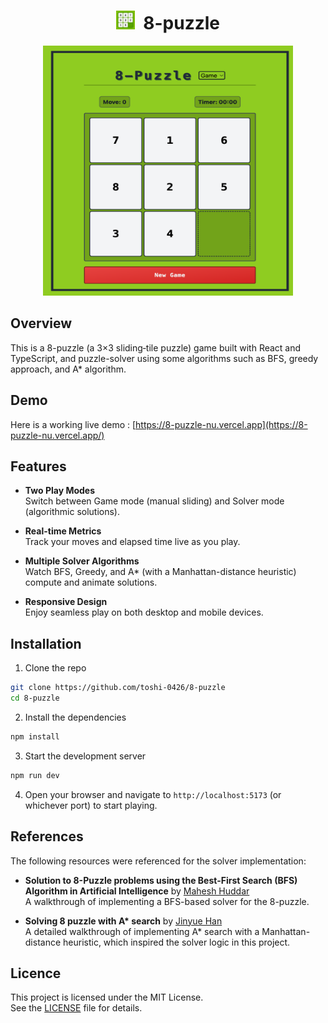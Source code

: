 <div align="center">
  <div>
    <h1><img src="./public/8-puzzle.svg" width="30" alt="Logo" />&nbsp;&nbsp;8-puzzle</h1>
  </div>
  </ hr>
  <div>
    <img src="./public/screenshots1.png" alt="8-puzzle" height="400" width="400"/>
  </div>
</div>

## Overview

This is a 8-puzzle (a 3×3 sliding‐tile puzzle) game built with React and TypeScript, and puzzle-solver using some algorithms such as BFS, greedy approach, and A\* algorithm.

## Demo

Here is a working live demo : [https://8-puzzle-nu.vercel.app](https://8-puzzle-nu.vercel.app/)

## Features

- **Two Play Modes**  
  Switch between Game mode (manual sliding) and Solver mode (algorithmic solutions).

- **Real-time Metrics**  
  Track your moves and elapsed time live as you play.

- **Multiple Solver Algorithms**  
  Watch BFS, Greedy, and A\* (with a Manhattan-distance heuristic) compute and animate solutions.

- **Responsive Design**  
  Enjoy seamless play on both desktop and mobile devices.

## Installation

1. Clone the repo

```bash
git clone https://github.com/toshi-0426/8-puzzle
cd 8-puzzle
```

2. Install the dependencies

```bash
npm install
```

3. Start the development server

```bash
npm run dev
```

4. Open your browser and navigate to `http://localhost:5173` (or whichever port) to start playing.

## References

The following resources were referenced for the solver implementation:

- **Solution to 8-Puzzle problems using the Best-First Search (BFS) Algorithm in Artificial Intelligence** by [Mahesh Huddar](https://www.youtube.com/watch?v=X88dBuZnBtA&t=34s)  
  A walkthrough of implementing a BFS-based solver for the 8-puzzle.

- **Solving 8 puzzle with A\* search** by [Jinyue Han](https://www.youtube.com/watch?v=GuCzYxHa7iA)  
  A detailed walkthrough of implementing A\* search with a Manhattan-distance heuristic, which inspired the solver logic in this project.

## Licence

This project is licensed under the MIT License.  
See the [LICENSE](./LICENSE) file for details.
